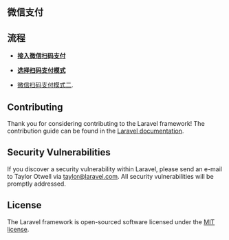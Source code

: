 ## 微信支付

## 流程


- **[接入微信扫码支付](https://pay.weixin.qq.com/guide/qrcode_payment.shtml)**
- **[选择扫码支付模式](https://pay.weixin.qq.com/wiki/doc/api/native.php?chapter=6_3)**




- [微信扫码支付模式二](https://pay.weixin.qq.com/wiki/doc/api/native.php?chapter=6_5).


## Contributing

Thank you for considering contributing to the Laravel framework! The contribution guide can be found in the [Laravel documentation](https://laravel.com/docs/contributions).

## Security Vulnerabilities

If you discover a security vulnerability within Laravel, please send an e-mail to Taylor Otwell via [taylor@laravel.com](mailto:taylor@laravel.com). All security vulnerabilities will be promptly addressed.

## License

The Laravel framework is open-sourced software licensed under the [MIT license](https://opensource.org/licenses/MIT).
